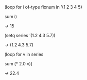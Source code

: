  



(loop for i of-type fixnum in ’(1 2 3 4 5) 



sum i) 



*→* 15 



(setq series ’(1.2 4.3 5.7)) 



*→* (1.2 4.3 5.7) 



(loop for v in series 



sum (\* 2.0 v)) 



*→* 22.4 



